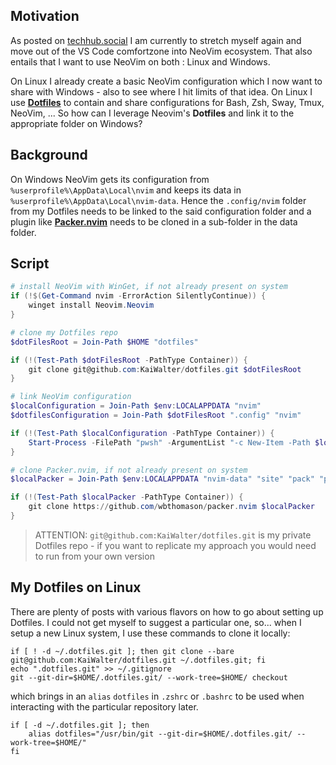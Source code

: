## Motivation

As posted on [techhub.social](https://techhub.social/@ancientITguy/110440880551590800) I am currently to stretch myself again and move out of the VS Code comfortzone into NeoVim ecosystem. That also entails that I want to use NeoVim on both : Linux and Windows.

On Linux I already create a basic NeoVim configuration which I now want to share with Windows - also to see where I hit limits of that idea. On Linux I use [**Dotfiles**](https://wiki.archlinux.org/title/Dotfiles) to contain and share configurations for Bash, Zsh, Sway, Tmux, NeoVim, ... So how can I leverage Neovim's **Dotfiles** and link it to the appropriate folder on Windows?

## Background

On Windows NeoVim gets its configuration from `%userprofile%\AppData\Local\nvim` and keeps its data in `%userprofile%\AppData\Local\nvim-data`. Hence the `.config/nvim` folder from my Dotfiles needs to be linked to the said configuration folder and a plugin like [**Packer.nvim**](https://github.com/wbthomason/packer.nvim#quickstart) needs to be cloned in a sub-folder in the data folder.

## Script

```PowerShell
# install NeoVim with WinGet, if not already present on system
if (!$(Get-Command nvim -ErrorAction SilentlyContinue)) {
    winget install Neovim.Neovim
}

# clone my Dotfiles repo
$dotFilesRoot = Join-Path $HOME "dotfiles"

if (!(Test-Path $dotFilesRoot -PathType Container)) {
    git clone git@github.com:KaiWalter/dotfiles.git $dotFilesRoot
}

# link NeoVim configuration
$localConfiguration = Join-Path $env:LOCALAPPDATA "nvim"
$dotfilesConfiguration = Join-Path $dotFilesRoot ".config" "nvim"

if (!(Test-Path $localConfiguration -PathType Container)) { 
    Start-Process -FilePath "pwsh" -ArgumentList "-c New-Item -Path $localConfiguration -ItemType SymbolicLink -Value $dotfilesConfiguration".Split(" ") -Verb runas
}

# clone Packer.nvim, if not already present on system
$localPacker = Join-Path $env:LOCALAPPDATA "nvim-data" "site" "pack" "packer" "start" "packer.nvim"

if (!(Test-Path $localPacker -PathType Container)) { 
    git clone https://github.com/wbthomason/packer.nvim $localPacker
}
```

> ATTENTION: `git@github.com:KaiWalter/dotfiles.git` is my private Dotfiles repo - if you want to replicate my approach you would need to run from your own version

## My Dotfiles on Linux

There are plenty of posts with various flavors on how to go about setting up Dotfiles. I could not get myself to suggest a particular one, so... when I setup a new Linux system, I use these commands to clone it locally:

```shell
if [ ! -d ~/.dotfiles.git ]; then git clone --bare git@github.com:KaiWalter/dotfiles.git ~/.dotfiles.git; fi
echo ".dotfiles.git" >> ~/.gitignore
git --git-dir=$HOME/.dotfiles.git/ --work-tree=$HOME/ checkout
```

which brings in an `alias` `dotfiles` in `.zshrc` or `.bashrc` to be used when interacting with the particular repository later.

```shell
if [ -d ~/.dotfiles.git ]; then
    alias dotfiles="/usr/bin/git --git-dir=$HOME/.dotfiles.git/ --work-tree=$HOME/"
fi
```

